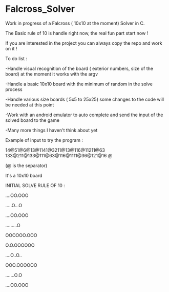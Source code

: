 # Falcross_Solver

Work in progress of a Falcross ( 10x10 at the moment) Solver in C.

The Basic rule of 10 is handle right now, the real fun part start now !

If you are interested in the project you can always copy the repo and work on it !


To do list :

-Handle visual recognition of the board ( exterior numbers, size of the board) at the moment it works with the argv

-Handle a basic 10x10 board with the minimum of random in the solve process

-Handle various size boards ( 5x5 to 25x25) some changes to the code will be needed at this point

-Work with an android emulator to auto complete and send the input of the solved board to the game

-Many more things I haven't think about yet


Example of input to try the program :

14@51@6@13@1141@3211@13@116@11211@63 133@211@133@111@63@116@1111@36@121@16 @

(@ is the separator)

It's a 10x10 board

INITIAL SOLVE RULE OF 10 :

....OO.OOO

.....O...O

....OO.OOO

.........O

OOOOOO.OOO

O.O.OOOOOO

....O..O..

OOO.OOOOOO

.......O.O

....OO.OOO
